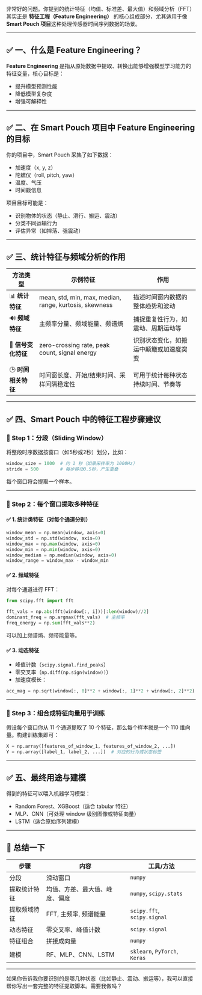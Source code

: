非常好的问题。你提到的统计特征（均值、标准差、最大值）和频域分析（FFT）其实正是 **特征工程（Feature Engineering）** 的核心组成部分，尤其适用于像 **Smart Pouch 项目**这种处理传感器时间序列数据的场景。

---

## ✅ 一、什么是 Feature Engineering？

**Feature Engineering** 是指从原始数据中提取、转换出能够增强模型学习能力的特征变量，核心目标是：

* 提升模型预测性能
* 降低模型复杂度
* 增强可解释性

---

## ✅ 二、在 Smart Pouch 项目中 Feature Engineering 的目标

你的项目中，Smart Pouch 采集了如下数据：

* 加速度（x, y, z）
* 陀螺仪（roll, pitch, yaw）
* 温度、气压
* 时间戳信息

项目目标可能是：

* 识别物体的状态（静止、滑行、搬运、震动）
* 分类不同运输行为
* 评估异常（如摔落、强震动）

---

## ✅ 三、统计特征与频域分析的作用

| 方法类型          | 示例特征                                                   | 作用                  |
| ------------- | ------------------------------------------------------ | ------------------- |
| 📊 **统计特征**   | mean, std, min, max, median, range, kurtosis, skewness | 描述时间窗内数据的整体趋势和波动    |
| 🔊 **频域特征**   | 主频率分量、频域能量、频谱熵                                         | 捕捉重复性行为，如震动、周期运动等   |
| 🧱 **信号变化特征** | zero-crossing rate, peak count, signal energy          | 识别状态变化，如搬运中颠簸或加速度突变 |
| 🕒 **时间相关特征** | 时间窗长度、开始/结束时间、采样间隔稳定性                                  | 可用于统计每种状态持续时间、节奏等   |

---

## ✅ 四、Smart Pouch 中的特征工程步骤建议

### 🧩 Step 1：分段（Sliding Window）

将整段时序数据按窗口（如5秒或2秒）划分，比如：

```python
window_size = 1000  # 约 1 秒（如果采样率为 1000Hz）
stride = 500        # 每步移动0.5秒，产生重叠
```

每个窗口将会提取一个样本。

---

### 🧩 Step 2：每个窗口提取多种特征

#### ✅ 1. 统计类特征（对每个通道分别）

```python
window_mean = np.mean(window, axis=0)
window_std = np.std(window, axis=0)
window_max = np.max(window, axis=0)
window_min = np.min(window, axis=0)
window_median = np.median(window, axis=0)
window_range = window_max - window_min
```

#### ✅ 2. 频域特征

对每个通道进行 FFT：

```python
from scipy.fft import fft

fft_vals = np.abs(fft(window[:, i]))[:len(window)//2]
dominant_freq = np.argmax(fft_vals)  # 主频率
freq_energy = np.sum(fft_vals**2)
```

可以加上频谱熵、频带能量等。

#### ✅ 3. 动态特征

* 峰值计数（`scipy.signal.find_peaks`）
* 零交叉率（`np.diff(np.sign(window))`）
* 加速度模长：

```python
acc_mag = np.sqrt(window[:, 0]**2 + window[:, 1]**2 + window[:, 2]**2)
```

---

### 🧩 Step 3：组合成特征向量用于训练

假设每个窗口你从 11 个通道提取了 10 个特征，那么每个样本就是一个 110 维向量。构建训练集即可：

```python
X = np.array([features_of_window_1, features_of_window_2, ...])
Y = np.array([label_1, label_2, ...])  # 对应的行为或状态标签
```

---

## ✅ 五、最终用途与建模

得到的特征可以喂入机器学习模型：

* Random Forest、XGBoost（适合 tabular 特征）
* MLP、CNN（可处理 window 级别图像或特征向量）
* LSTM（适合原始序列建模）

---

## 🧠 总结一下

| 步骤     | 内容              | 工具/方法                         |
| ------ | --------------- | ----------------------------- |
| 分段     | 滑动窗口            | `numpy`                       |
| 提取统计特征 | 均值、方差、最大值、峰度、偏度 | `numpy`, `scipy.stats`        |
| 提取频域特征 | FFT, 主频率, 频谱能量  | `scipy.fft`, `scipy.signal`   |
| 动态特征   | 零交叉率、峰值计数       | `scipy.signal`                |
| 特征组合   | 拼接成向量           | `numpy`                       |
| 建模     | RF、MLP、CNN、LSTM | `sklearn`, `PyTorch`, `Keras` |

---

如果你告诉我你要识别的是哪几种状态（比如静止、震动、搬运等），我可以直接帮你写出一套完整的特征提取脚本。需要我做吗？
